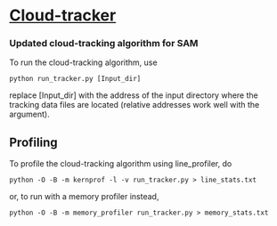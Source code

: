 [Cloud-tracker](https://github.com/lorenghoh/cloud-tracker "cloud-tracker")
==============

### Updated cloud-tracking algorithm for SAM ###
To run the cloud-tracking algorithm, use 

    python run_tracker.py [Input_dir]

replace [Input_dir] with the address of the input directory where the tracking data files are located (relative addresses work well with the argument).

## Profiling ##
To profile the cloud-tracking algorithm using line_profiler, do
	
	python -O -B -m kernprof -l -v run_tracker.py > line_stats.txt

or, to run with a memory profiler instead,	

	python -O -B -m memory_profiler run_tracker.py > memory_stats.txt

